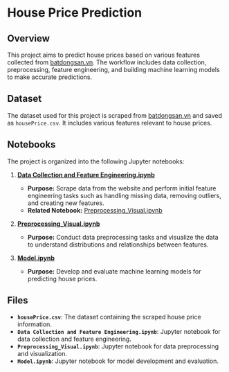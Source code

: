 # House Price Prediction

## Overview
This project aims to predict house prices based on various features collected from [batdongsan.vn](https://batdongsan.vn). The workflow includes data collection, preprocessing, feature engineering, and building machine learning models to make accurate predictions.

## Dataset
The dataset used for this project is scraped from [batdongsan.vn](https://batdongsan.vn) and saved as `housePrice.csv`. It includes various features relevant to house prices.

## Notebooks
The project is organized into the following Jupyter notebooks:

1. **[Data Collection and Feature Engineering.ipynb](Data%20Collection%20and%20Feature%20Engineering.ipynb)**
   - **Purpose:** Scrape data from the website and perform initial feature engineering tasks such as handling missing data, removing outliers, and creating new features.
   - **Related Notebook:** [Preprocessing_Visual.ipynb](Preprocessing_Visual.ipynb)

2. **[Preprocessing_Visual.ipynb](Preprocessing_Visual.ipynb)**
   - **Purpose:** Conduct data preprocessing tasks and visualize the data to understand distributions and relationships between features.

3. **[Model.ipynb](Model.ipynb)**
   - **Purpose:** Develop and evaluate machine learning models for predicting house prices.

## Files
- **`housePrice.csv`**: The dataset containing the scraped house price information.
- **`Data Collection and Feature Engineering.ipynb`**: Jupyter notebook for data collection and feature engineering.
- **`Preprocessing_Visual.ipynb`**: Jupyter notebook for data preprocessing and visualization.
- **`Model.ipynb`**: Jupyter notebook for model development and evaluation.
